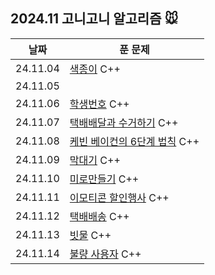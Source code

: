 ## 2024.11 고니고니 알고리즘 🐭

| 날짜     | 푼 문제                                                                                     |
| -------- | ------------------------------------------------------------------------------------------- |
| 24.11.04 | [색종이](https://www.acmicpc.net/problem/2563) C++                                          |
| 24.11.05 |                                                                                             |
| 24.11.06 | [학생번호](https://www.acmicpc.net/problem/1235) C++                                        |
| 24.11.07 | [택배배달과 수거하기](https://school.programmers.co.kr/learn/courses/30/lessons/150369) C++ |
| 24.11.08 | [케빈 베이컨의 6단계 법칙](https://www.acmicpc.net/problem/1389) C++                        |
| 24.11.09 | [막대기](https://www.acmicpc.net/problem/1094) C++                                          |
| 24.11.10 | [미로만들기](https://www.acmicpc.net/problem/2665) C++                                      |
| 24.11.11 | [이모티콘 할인행사](https://school.programmers.co.kr/learn/courses/30/lessons/150368) C++   |
| 24.11.12 | [택배배송](https://www.acmicpc.net/problem/5972) C++                                        |
| 24.11.13 | [빗물](https://www.acmicpc.net/problem/14719) C++                                           |
| 24.11.14 | [불량 사용자](https://school.programmers.co.kr/learn/courses/30/lessons/64064) C++          |
